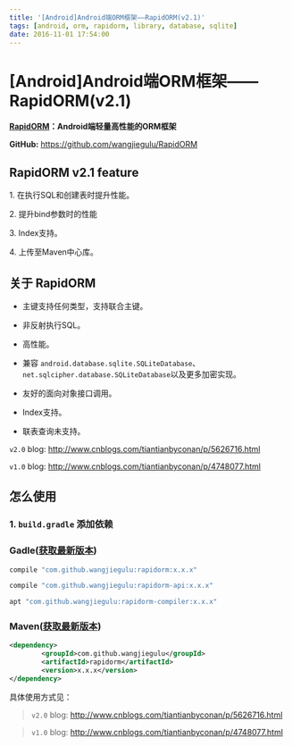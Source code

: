 ```yaml
---
title: '[Android]Android端ORM框架——RapidORM(v2.1)'
tags: [android, orm, rapidorm, library, database, sqlite]
date: 2016-11-01 17:54:00
---
```


# [Android]Android端ORM框架——RapidORM(v2.1)

**[RapidORM](https://github.com/wangjiegulu/RapidORM)：Android端轻量高性能的ORM框架**

**GitHub:** https://github.com/wangjiegulu/RapidORM

## RapidORM v2.1 feature

1\. 在执行SQL和创建表时提升性能。

2\. 提升bind参数时的性能

3\. Index支持。

4\. 上传至Maven中心库。

## 关于 RapidORM

- 主键支持任何类型，支持联合主键。

- 非反射执行SQL。

- 高性能。

- 兼容 `android.database.sqlite.SQLiteDatabase`、 `net.sqlcipher.database.SQLiteDatabase`以及更多加密实现。

- 友好的面向对象接口调用。

- Index支持。

- 联表查询未支持。

`v2.0` blog: <http://www.cnblogs.com/tiantianbyconan/p/5626716.html>

`v1.0` blog: <http://www.cnblogs.com/tiantianbyconan/p/4748077.html>

## 怎么使用

### 1\. `build.gradle` 添加依赖

### Gadle([获取最新版本])

```groovy
compile "com.github.wangjiegulu:rapidorm:x.x.x"

compile "com.github.wangjiegulu:rapidorm-api:x.x.x"

apt "com.github.wangjiegulu:rapidorm-compiler:x.x.x"
```

### Maven([获取最新版本])

```xml
<dependency>
        <groupId>com.github.wangjiegulu</groupId>
        <artifactId>rapidorm</artifactId>
        <version>x.x.x</version>
</dependency>
```

具体使用方式见：

> `v2.0` blog: <http://www.cnblogs.com/tiantianbyconan/p/5626716.html>

> `v1.0` blog: <http://www.cnblogs.com/tiantianbyconan/p/4748077.html>

[获取最新版本]: http://search.maven.org/#search%7Cga%7C1%7CRapidORM


